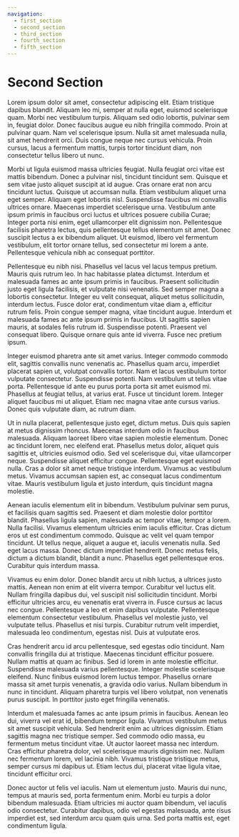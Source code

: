 ```yaml
---
navigation:
  - first_section
  - second_section
  - third_section
  - fourth_section
  - fifth_section
---
```



# Second Section

Lorem ipsum dolor sit amet, consectetur adipiscing elit. Etiam tristique dapibus blandit. Aliquam leo mi, semper at nulla eget, euismod scelerisque quam. Morbi nec vestibulum turpis. Aliquam sed odio lobortis, pulvinar sem in, feugiat dolor. Donec faucibus augue eu nibh fringilla commodo. Proin at pulvinar quam. Nam vel scelerisque ipsum. Nulla sit amet malesuada nulla, sit amet hendrerit orci. Duis congue neque nec cursus vehicula. Proin cursus, lacus a fermentum mattis, turpis tortor tincidunt diam, non consectetur tellus libero ut nunc.

Morbi ut ligula euismod massa ultricies feugiat. Nulla feugiat orci vitae est mattis bibendum. Donec a pulvinar nisl, tincidunt tincidunt sem. Quisque et sem vitae justo aliquet suscipit at id augue. Cras ornare erat non arcu tincidunt luctus. Quisque ut accumsan nulla. Etiam vestibulum aliquet urna eget semper. Aliquam eget lobortis nisl. Suspendisse faucibus mi convallis ultrices ornare. Maecenas imperdiet scelerisque urna. Vestibulum ante ipsum primis in faucibus orci luctus et ultrices posuere cubilia Curae; Integer porta nisi enim, eget ullamcorper elit dignissim non. Pellentesque facilisis pharetra lectus, quis pellentesque tellus elementum sit amet. Donec suscipit lectus a ex bibendum aliquet. Ut euismod, libero vel fermentum vestibulum, elit tortor ornare tellus, sed consectetur mi lorem a ante. Pellentesque vehicula nibh ac consequat porttitor.

Pellentesque eu nibh nisi. Phasellus vel lacus vel lacus tempus pretium. Mauris quis rutrum leo. In hac habitasse platea dictumst. Interdum et malesuada fames ac ante ipsum primis in faucibus. Praesent sollicitudin justo eget ligula facilisis, et vulputate nisi venenatis. Sed semper magna a lobortis consectetur. Integer eu velit consequat, aliquet metus sollicitudin, interdum lectus. Fusce dolor erat, condimentum vitae diam a, efficitur rutrum felis. Proin congue semper magna, vitae tincidunt augue. Interdum et malesuada fames ac ante ipsum primis in faucibus. Ut sagittis sapien mauris, at sodales felis rutrum id. Suspendisse potenti. Praesent vel consequat libero. Quisque ornare quis ante id viverra. Fusce nec pretium ipsum.

Integer euismod pharetra ante sit amet varius. Integer commodo commodo elit, sagittis convallis nunc venenatis ac. Phasellus quam arcu, imperdiet placerat sapien ut, volutpat convallis tortor. Nam et lacus vestibulum tortor vulputate consectetur. Suspendisse potenti. Nam vestibulum ut tellus vitae porta. Pellentesque id ante eu purus porta porta sit amet euismod mi. Phasellus at feugiat tellus, at varius erat. Fusce ut tincidunt lorem. Integer aliquet faucibus mi ut aliquet. Etiam nec magna vitae ante cursus varius. Donec quis vulputate diam, ac rutrum diam.

Ut in nulla placerat, pellentesque justo eget, dictum metus. Duis quis sapien at metus dignissim rhoncus. Maecenas interdum odio in faucibus malesuada. Aliquam laoreet libero vitae sapien molestie elementum. Donec ac tincidunt lorem, nec eleifend erat. Phasellus metus dolor, aliquet quis sagittis et, ultricies euismod odio. Sed vel scelerisque dui, vitae ullamcorper neque. Suspendisse aliquet efficitur congue. Pellentesque eget euismod nulla. Cras a dolor sit amet neque tristique interdum. Vivamus ac vestibulum metus. Vivamus accumsan sapien est, ac consequat lacus condimentum vitae. Mauris vestibulum ligula et justo interdum, quis tincidunt magna molestie.

Aenean iaculis elementum elit in bibendum. Vestibulum pulvinar sem purus, et facilisis quam sagittis sed. Praesent et diam molestie dolor porttitor blandit. Phasellus ligula sapien, malesuada ac tempor vitae, tempor a lorem. Nulla facilisi. Vivamus elementum ultricies enim iaculis efficitur. Cras dictum eros ut est condimentum commodo. Quisque ac velit vel quam tempor tincidunt. Ut tellus neque, aliquet a augue et, iaculis venenatis nulla. Sed eget lacus massa. Donec dictum imperdiet hendrerit. Donec metus felis, dictum a dictum blandit, blandit a nunc. Phasellus eget pellentesque eros. Curabitur quis interdum massa.

Vivamus eu enim dolor. Donec blandit arcu ut nibh luctus, a ultrices justo mattis. Aenean non enim at elit viverra tempor. Curabitur vel luctus elit. Nullam fringilla dapibus dui, vel suscipit nisl sollicitudin tincidunt. Morbi efficitur ultricies arcu, eu venenatis erat viverra in. Fusce cursus ac lacus nec congue. Pellentesque a leo et enim dapibus vulputate. Pellentesque elementum consectetur vestibulum. Phasellus vel molestie justo, vel vulputate tellus. Phasellus et nisi turpis. Curabitur rutrum velit imperdiet, malesuada leo condimentum, egestas nisl. Duis at vulputate eros.

Cras hendrerit arcu id arcu pellentesque, sed egestas odio tincidunt. Nam convallis fringilla dui at tristique. Maecenas tincidunt efficitur posuere. Nullam mattis at quam ac finibus. Sed id lorem in ante molestie efficitur. Suspendisse malesuada varius pellentesque. Integer molestie scelerisque eleifend. Nunc finibus euismod lorem luctus tempor. Phasellus ornare massa sit amet turpis venenatis, a gravida odio varius. Nullam bibendum in nunc in tincidunt. Aliquam pharetra turpis vel libero volutpat, non venenatis purus suscipit. In porttitor justo eget fringilla venenatis.

Interdum et malesuada fames ac ante ipsum primis in faucibus. Aenean leo dui, viverra vel erat id, bibendum tempor ligula. Vivamus vestibulum metus sit amet suscipit vehicula. Sed hendrerit enim ac ultrices dignissim. Etiam sagittis magna nec tristique semper. Sed commodo odio massa, eu fermentum metus tincidunt vitae. Ut auctor laoreet massa nec interdum. Cras efficitur pharetra dolor, vel scelerisque mauris dignissim nec. Nullam nec fermentum lorem, vel lacinia nibh. Vivamus tristique tristique metus, semper cursus mi dapibus ut. Etiam lectus dui, placerat vitae ligula vitae, tincidunt efficitur orci.

Donec auctor ut felis vel iaculis. Nam ut elementum justo. Mauris dui nunc, tempus at mauris sed, porta fermentum enim. Morbi eu turpis a dolor bibendum malesuada. Etiam ultricies mi auctor quam bibendum, vel iaculis odio consectetur. Curabitur dapibus, odio vel egestas malesuada, ante risus imperdiet est, sed interdum arcu quam quis urna. Sed porta mattis est, eget condimentum ligula.
